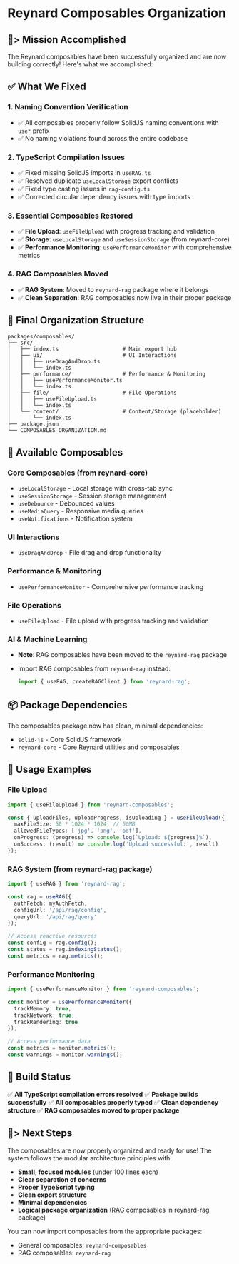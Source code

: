 # Reynard Composables Organization

## 🦊> Mission Accomplished

The Reynard composables have been successfully organized and are now building correctly! Here's what we accomplished:

## ✅ What We Fixed

### 1. **Naming Convention Verification**

- ✅ All composables properly follow SolidJS naming conventions with `use*` prefix
- ✅ No naming violations found across the entire codebase

### 2. **TypeScript Compilation Issues**

- ✅ Fixed missing SolidJS imports in `useRAG.ts`
- ✅ Resolved duplicate `useLocalStorage` export conflicts
- ✅ Fixed type casting issues in `rag-config.ts`
- ✅ Corrected circular dependency issues with type imports

### 3. **Essential Composables Restored**

- ✅ **File Upload**: `useFileUpload` with progress tracking and validation
- ✅ **Storage**: `useLocalStorage` and `useSessionStorage` (from reynard-core)
- ✅ **Performance Monitoring**: `usePerformanceMonitor` with comprehensive metrics

### 4. **RAG Composables Moved**

- ✅ **RAG System**: Moved to `reynard-rag` package where it belongs
- ✅ **Clean Separation**: RAG composables now live in their proper package

## 📁 Final Organization Structure

```
packages/composables/
├── src/
│   ├── index.ts                    # Main export hub
│   ├── ui/                         # UI Interactions
│   │   ├── useDragAndDrop.ts
│   │   └── index.ts
│   ├── performance/                # Performance & Monitoring
│   │   ├── usePerformanceMonitor.ts
│   │   └── index.ts
│   ├── file/                       # File Operations
│   │   ├── useFileUpload.ts
│   │   └── index.ts
│   └── content/                    # Content/Storage (placeholder)
│       └── index.ts
├── package.json
└── COMPOSABLES_ORGANIZATION.md
```

## 🚀 Available Composables

### Core Composables (from reynard-core)

- `useLocalStorage` - Local storage with cross-tab sync
- `useSessionStorage` - Session storage management
- `useDebounce` - Debounced values
- `useMediaQuery` - Responsive media queries
- `useNotifications` - Notification system

### UI Interactions

- `useDragAndDrop` - File drag and drop functionality

### Performance & Monitoring

- `usePerformanceMonitor` - Comprehensive performance tracking

### File Operations

- `useFileUpload` - File upload with progress tracking and validation

### AI & Machine Learning

- **Note**: RAG composables have been moved to the `reynard-rag` package
- Import RAG composables from `reynard-rag` instead:

  ```typescript
  import { useRAG, createRAGClient } from 'reynard-rag';
  ```

## 📦 Package Dependencies

The composables package now has clean, minimal dependencies:

- `solid-js` - Core SolidJS framework
- `reynard-core` - Core Reynard utilities and composables

## 🎯 Usage Examples

### File Upload

```typescript
import { useFileUpload } from 'reynard-composables';

const { uploadFiles, uploadProgress, isUploading } = useFileUpload({
  maxFileSize: 50 * 1024 * 1024, // 50MB
  allowedFileTypes: ['jpg', 'png', 'pdf'],
  onProgress: (progress) => console.log(`Upload: ${progress}%`),
  onSuccess: (result) => console.log('Upload successful:', result)
});
```

### RAG System (from reynard-rag package)

```typescript
import { useRAG } from 'reynard-rag';

const rag = useRAG({
  authFetch: myAuthFetch,
  configUrl: '/api/rag/config',
  queryUrl: '/api/rag/query'
});

// Access reactive resources
const config = rag.config();
const status = rag.indexingStatus();
const metrics = rag.metrics();
```

### Performance Monitoring

```typescript
import { usePerformanceMonitor } from 'reynard-composables';

const monitor = usePerformanceMonitor({
  trackMemory: true,
  trackNetwork: true,
  trackRendering: true
});

// Access performance data
const metrics = monitor.metrics();
const warnings = monitor.warnings();
```

## 🔧 Build Status

✅ **All TypeScript compilation errors resolved**
✅ **Package builds successfully**
✅ **All composables properly typed**
✅ **Clean dependency structure**
✅ **RAG composables moved to proper package**

## 🦦> Next Steps

The composables are now properly organized and ready for use! The system follows the modular architecture principles with:

- **Small, focused modules** (under 100 lines each)
- **Clear separation of concerns**
- **Proper TypeScript typing**
- **Clean export structure**
- **Minimal dependencies**
- **Logical package organization** (RAG composables in reynard-rag package)

You can now import composables from the appropriate packages:

- General composables: `reynard-composables`
- RAG composables: `reynard-rag`
